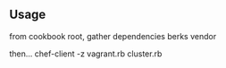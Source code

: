 ## Usage
from cookbook root, gather dependencies
    berks vendor

then...
    chef-client -z vagrant.rb cluster.rb
